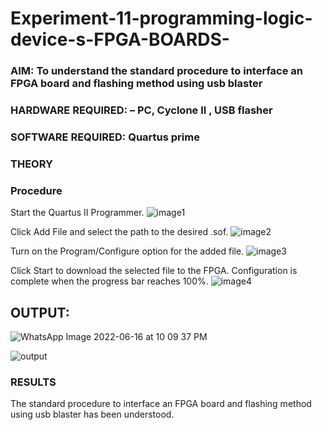 # Experiment-11-programming-logic-device-s-FPGA-BOARDS-
 ### AIM: To understand the standard procedure to interface an FPGA board and flashing method using usb blaster 
### HARDWARE REQUIRED:  – PC, Cyclone II , USB flasher
### SOFTWARE REQUIRED:   Quartus prime
### THEORY 

### Procedure 
Start the Quartus II Programmer.
![image1](https://user-images.githubusercontent.com/94219582/174122016-39d1f331-3879-4947-8be2-83a5764baad6.png)

Click Add File and select the path to the desired .sof.
![image2](https://user-images.githubusercontent.com/94219582/174122053-844f489b-0b61-49a4-964a-f76de0e8ce0e.png)

Turn on the Program/Configure option for the added file.
![image3](https://user-images.githubusercontent.com/94219582/174122113-550db597-407b-404d-b29b-d49311f5f975.png)

Click Start to download the selected file to the FPGA. Configuration is complete when the progress bar reaches 100%.
 ![image4](https://user-images.githubusercontent.com/94219582/174122146-3603420d-635e-4296-b7f6-41a19ab3bbc9.png)
## OUTPUT:
![WhatsApp Image 2022-06-16 at 10 09 37 PM](https://user-images.githubusercontent.com/94219582/174123065-f3dc5a9a-504d-44ec-a677-a8322b40ec80.jpeg)


![output](https://user-images.githubusercontent.com/94219582/174122302-fb0f7d02-8bf8-482f-ac28-f5c0b003558f.jpg)

### RESULTS 
The standard procedure to interface an FPGA board and flashing method using usb blaster has been understood.

